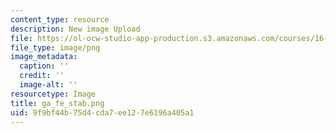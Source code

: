 ```yaml
---
content_type: resource
description: New image Upload
file: https://ol-ocw-studio-app-production.s3.amazonaws.com/courses/16-90-computational-methods-in-aerospace-engineering-spring-2014/9f9bf44b75d4cda7ee127e6196a405a1_ga_fe_stab.png
file_type: image/png
image_metadata:
  caption: ''
  credit: ''
  image-alt: ''
resourcetype: Image
title: ga_fe_stab.png
uid: 9f9bf44b-75d4-cda7-ee12-7e6196a405a1
---
```

